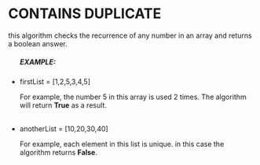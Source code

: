 <!DOCTYPE html>
<html lang="en">
<body>
    <h1>CONTAINS DUPLICATE</h1>
    <p>this algorithm checks the recurrence of any number in an array and returns a boolean answer. </p>
    <ul><h5>EXAMPLE:</h5>
        <li>firstList = [1,2,5,3,4,5]</li>
        <p>For example, the number 5 in this array is used 2 times. The algorithm will return <strong>True</strong> as a result.</p>
        <br>
        <li>anotherList = [10,20,30,40]</li>
        <p>For example, each element in this list is unique. in this case the algorithm returns <strong>False</strong>.</p>
    </ul>
</body>
</html>
